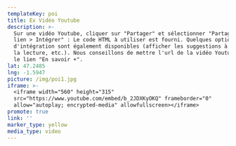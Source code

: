 ```yaml
---
templateKey: poi
title: Ex Vidéo Youtube
description: >-
  Sur une vidéo Youtube, cliquer sur "Partager" et sélectionner "Partager un
  lien > Intégrer" : Le code HTML à utiliser est fourni. Quelques options
  d'intégration sont également disponibles (afficher les suggestions à la fin de
  la lecture, etc.). Nous conseillons de mettre l'url de la vidéo Youtube dans
  le lien "En savoir +".
lat: 47.2485
lng: -1.5947
picture: /img/poi1.jpg
iframe: >-
  <iframe width="560" height="315"
  src="https://www.youtube.com/embed/b_2JDXKyOKQ" frameborder="0"
  allow="autoplay; encrypted-media" allowfullscreen></iframe>
promote: true
link: ''
marker_type: yellow
media_type: video
---
```


